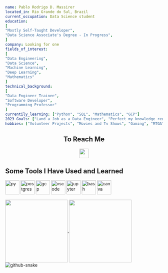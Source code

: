 ```yaml
name: Pablo Rodrigo D. Massirer
located_in: Rio Grande do Sul, Brazil
current_occupation: Data Science student
education:
[
"Mostly Self-Taught Developer",
"Data Science Associate's Degree - In Progress",
]
company: Looking for one
fields_of_interest:
[
"Data Engineering",
"Data Science",
"Machine Learning",
"Deep Learning",
"Mathematics"
]
technical_background:
[
"Data Engineer Trainee",
"Software Developer",
"Programming Professor"
]
currentily_learning: ["Python", "SQL", "Mathematics", "GCP"]
2023 Goals: ["Land a Job as a Data Engineer", "Perfect my knowledge regarding DE (Python, SQL, GCP, Spark)"
hobbies: ["Volunteer Projects", "Movies and Tv Shows", "Gaming", "MTGA"] 
```

<h2 align="center">To Reach Me</h2>
<p align="center">
<a href="https://www.linkedin.com/in/pablomassirer/"><img src="https://cdn.jsdelivr.net/gh/devicons/devicon/icons/linkedin/linkedin-original.svg" width="30" height="30"/></a>    
</p>

<h2>Some Tools I Have Used and Learned</h2>
<p align="left">
<img src="https://cdn.jsdelivr.net/gh/devicons/devicon/icons/python/python-original.svg" alt="py" width="45" height="45"/>
<img src="https://cdn.jsdelivr.net/gh/devicons/devicon/icons/postgresql/postgresql-plain.svg" alt="postgres" width="45" height="45"/>
<img src="https://cdn.jsdelivr.net/gh/devicons/devicon/icons/googlecloud/googlecloud-original.svg" alt="gcp" width="45" height="45"/>
<img src="https://cdn.jsdelivr.net/gh/devicons/devicon/icons/vscode/vscode-original.svg" alt="vscode" width="45" height="45"/>
<img src="https://cdn.jsdelivr.net/gh/devicons/devicon/icons/jupyter/jupyter-original.svg" alt="jupyter" width="45" height="45"/>
<img src="https://cdn.jsdelivr.net/gh/devicons/devicon/icons/bash/bash-original.svg" alt="bash" width="45" height="45"/>
<img src="https://cdn.jsdelivr.net/gh/devicons/devicon/icons/canva/canva-original.svg" alt="canva" width="45" height="45"/>
</p>

<a href="https://github.com/anuraghazra/github-readme-stats">
  <img height=200 align="center" src="https://github-readme-stats.vercel.app/api?username=pablomassirer&theme=dracula&show_icons=true&rank_icon=github" />
</a>
<a href="https://github.com/anuraghazra/convoychat">
  <img height=200 align="center" src="https://github-readme-stats.vercel.app/api/top-langs?username=pablomassirer&layout=compact&theme=dracula&langs_count=8&card_width=320" />
</a>

<picture>
  <source media="(prefers-color-scheme: dark)" srcset="github-snake-dark.svg" />
  <source media="(prefers-color-scheme: light)" srcset="github-snake.svg" />
  <img alt="github-snake" src="github-snake.svg" />
</picture>
